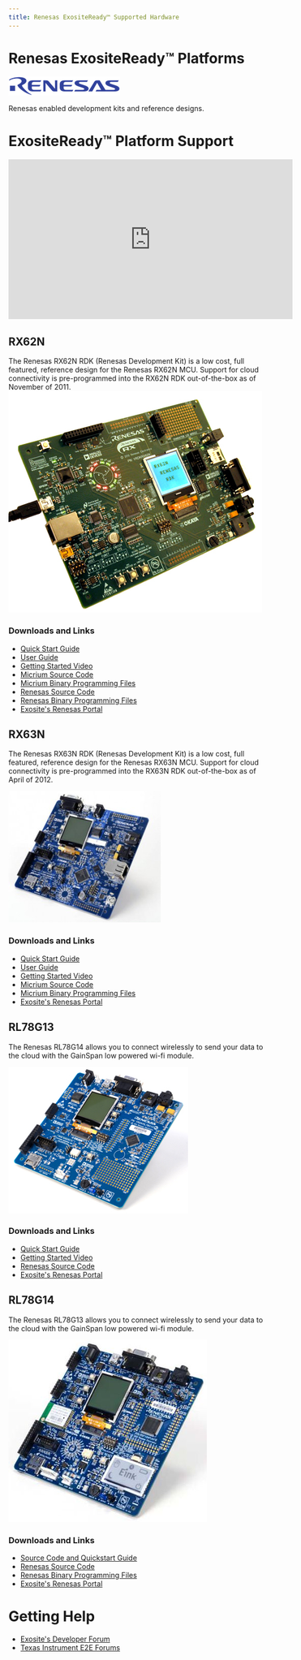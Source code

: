 ```yaml
---
title: Renesas ExositeReady™ Supported Hardware
---
```


# Renesas ExositeReady™ Platforms

![Renesas](../assets/renesas_logo.png)

Renesas enabled development kits and reference designs.

# ExositeReady™ Platform Support

<iframe width="560" height="315" src="https://www.youtube.com/embed/RnrVwSCp30s" frameborder="0" allowfullscreen></iframe>


## RX62N
The Renesas RX62N RDK (Renesas Development Kit) is a low cost, full featured, reference design for the Renesas RX62N MCU. Support for cloud connectivity is pre-programmed into the RX62N RDK out-of-the-box as of November of 2011.
![RX62N](assets/rx62n.jpg)


### Downloads and Links
* [Quick Start Guide](http://support.exosite.com/hc/en-us/article_attachments/200022439/rx62n_rdk_quick_start_guide_low_res.pdf")
* [User Guide](http://support.exosite.com/hc/en-us/article_attachments/200066834/Exosite_Users_Guide_for_Renesas_RX_RDK_revB.pdf)
* [Getting Started Video](http://www.youtube.com/watch?v=RnrVwSCp30s)
* [Micrium Source Code](https://github.com/exosite-garage/micrium_gnurx_cloud)
* [Micrium Binary Programming Files](https://github.com/exosite-garage/micrium_gnurx_cloud/downloads)
* [Renesas Source Code](https://github.com/exosite-garage/uip_rx62n_cloud)
* [Renesas Binary Programming Files](https://github.com/exosite-garage/uip_rx62n_cloud/downloads)
* [Exosite's Renesas Portal](https://renesas.exosite.com/)


## RX63N
The Renesas RX63N RDK (Renesas Development Kit) is a low cost, full featured, reference design for the Renesas RX63N MCU. Support for cloud connectivity is pre-programmed into the RX63N RDK out-of-the-box as of April of 2012.

![RX63N](assets/rx63n.jpg)

### Downloads and Links
* [Quick Start Guide](http://support.exosite.com/hc/en-us/article_attachments/200022439/rx62n_rdk_quick_start_guide_low_res.pdf")
* [User Guide](http://support.exosite.com/hc/en-us/article_attachments/200066834/Exosite_Users_Guide_for_Renesas_RX_RDK_revB.pdf)
* [Getting Started Video](http://www.youtube.com/watch?v=RnrVwSCp30s)
* [Micrium Source Code](https://github.com/exosite-garage/micrium_hewrx_rx63n_cloud)
* [Micrium Binary Programming Files](https://github.com/exosite-garage/micrium_hewrx_rx63n_cloud/downloads)
* [Exosite's Renesas Portal](https://renesas.exosite.com/)


## RL78G13
The Renesas RL78G14 allows you to connect wirelessly to send your data to the cloud with the GainSpan low powered wi-fi module.

![rdkrl78](assets/rdkrl78.jpg)

### Downloads and Links
* [Quick Start Guide](http://support.exosite.com/hc/en-us/article_attachments/200079650/rl78_quick_start_guide.pdf")
* [Getting Started Video](http://www.youtube.com/watch?v=RnrVwSCp30s)
* [Renesas Source Code](https://github.com/exosite-garage/gs_rl78_cloud)
* [Exosite's Renesas Portal](https://renesas.exosite.com/)


## RL78G14
The Renesas RL78G13 allows you to connect wirelessly to send your data to the cloud with the GainSpan low powered wi-fi module.

![rdkrl78g14](assets/rdkrl78g14.jpg)


### Downloads and Links
* [Source Code and Quickstart Guide](https://github.com/exosite-garage/rl78g14_gs_cloud")
* [Renesas Source Code](https://github.com/exosite-garage/gs_rl78_cloud)
* [Renesas Binary Programming Files](https://github.com/exosite-garage/rl78g14_gs_cloud/downloads)
* [Exosite's Renesas Portal](https://renesas.exosite.com/)



# Getting Help

* [Exosite's Developer Forum](https://community.exosite.com/c/hardware-platforms/texas-instruments)
* [Texas Instrument E2E Forums](http://e2e.ti.com/support/wireless_connectivity/simplelink_wifi_cc31xx_cc32xx/f/968)
